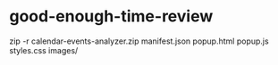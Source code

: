 # good-enough-time-review

zip -r calendar-events-analyzer.zip manifest.json popup.html popup.js styles.css images/
